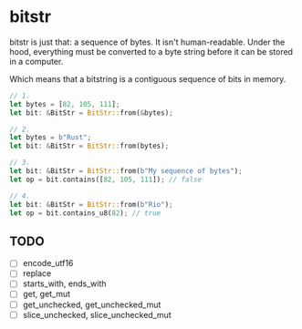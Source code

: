 # bitstr

bitstr is just that: a sequence of bytes. It isn't human-readable. Under the hood, everything must be converted to a byte string before it can be stored in a computer.

Which means that a bitstring is a contiguous sequence of bits in memory.

```rust
// 1.
let bytes = [82, 105, 111];
let bit: &BitStr = BitStr::from(&bytes);

// 2.
let bytes = b"Rust";
let bit: &BitStr = BitStr::from(bytes);

// 3.
let bit: &BitStr = BitStr::from(b"My sequence of bytes");
let op = bit.contains([82, 105, 111]); // false

// 4.
let bit: &BitStr = BitStr::from(b"Rio");
let op = bit.contains_u8(82); // true
```

## TODO

- [ ] encode_utf16
- [ ] replace
- [ ] starts_with, ends_with
- [ ] get, get_mut
- [ ] get_unchecked, get_unchecked_mut
- [ ] slice_unchecked, slice_unchecked_mut